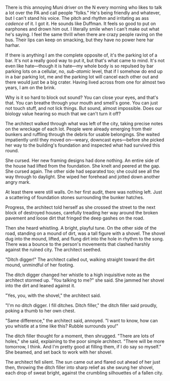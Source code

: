 There is this annoying Muni driver on the N every morning who likes to talk a lot over the PA and call people "folks." He's being friendly and whatever, but I can't stand his voice. The pitch and rhythm and irritating as ass <i>cadence</i> of it. I got it. He sounds like Duffman. It feels so good to put on earphones and drown him out. I literally smile when I can't make out what he's saying. I feel the same thrill when there are crazy people raving on the bus. Their lips can keep on smacking, but they have no power here har harhar.

If there is anything I am the complete opposite of, it's the parking lot of a bar. It's not a really good way to put it, but that's what came to mind. It's not even like hate&mdash;though it is hate&mdash;my whole body is so repulsed by bar parking lots on a cellular, no, <i>sub-atomic</i> level, that if I somehow do end up in a bar parking lot, me and the parking lot will cancel each other out and there would just be a big crater. Having lived across from one for almost two years, I am on the brink.

Why is it so hard to block out sound? You can close your eyes, and that's that. You can breathe through your mouth and smell's gone. You can just not touch stuff, and not lick things. But sound, almost impossible. Does our biology value hearing so much that we can't turn it off?

The architect walked through what was left of the city, taking precise notes on the wreckage of each lot. People were already emerging from their bunkers and ruffling through the debris for usable belongings. She waited impatiently until they moved on&mdash;weary, downcast eyes&mdash;before she picked her way to the building's foundation and inspected what had survived this round.

She cursed. Her new framing designs had done nothing. An entire side of the house had lifted from the foundation. She knelt and peered at the gap. She cursed again. The other side had separated too; she could see all the way through to daylight. She wiped her forehead and jotted down another angry mark.

At least there were still walls. On her first audit, there was nothing left. Just a scattering of foundation stones surrounding the bunker hatches.

Progress, the architect told herself as she crossed the street to the next block of destroyed houses, carefully treading her way around the broken pavement and loose dirt that fringed the deep gashes on the road.

Then she heard whistling. A bright, playful tune. On the other side of the road, standing on a mound of dirt, was a tall figure with a shovel. The shovel dug into the mound, lifted, and flung dirt into the hole in rhythm to the song. There was a bounce to the person's movements that clashed harshly against the ruined city. The architect seethed.

"Ditch digger!" The architect called out, walking straight toward the dirt mound, unmindful of her footing.

The ditch digger changed her whistle to a high inquisitive note as the architect stormed up. "You talking to me?" she said. She jammed her shovel  into the dirt and leaned against it.

"Yes, you, with the shovel," the architect said.

"I'm no ditch digger. I fill ditches. Ditch filler," the ditch filler said proudly, poking a thumb to her own chest.

"Same difference," the architect said, annoyed. "I want to know, how can you whistle at a time like this? Rubble surrounds you!"

The ditch filler thought for a moment, then shrugged. "There are lots of holes," she said, explaining to the poor simple architect. "There will be more tomorrow, I think. And I'm pretty good at filling them, if I do say so myself." She beamed, and set back to work with her shovel.

The architect fell silent. The sun came out and flared out ahead of her just then, throwing the ditch filler into sharp relief as she swung her shovel, each drop of sweat bright, against the crumbling silhouettes of a fallen city.
